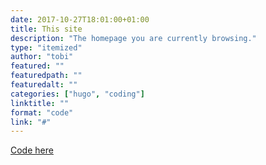 ```yaml
---
date: 2017-10-27T18:01:00+01:00
title: This site
description: "The homepage you are currently browsing."
type: "itemized"
author: "tobi"
featured: ""
featuredpath: ""
featuredalt: ""
categories: ["hugo", "coding"]
linktitle: ""
format: "code"
link: "#"
---
```


<i class="fa fa-github"></i> [Code here](https://github.com/ahjadann/ahjadann.github.io)
